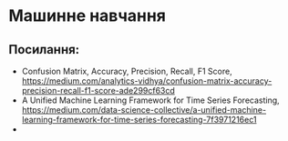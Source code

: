 


# Машинне навчання



## Посилання:

- Confusion Matrix, Accuracy, Precision, Recall, F1 Score, https://medium.com/analytics-vidhya/confusion-matrix-accuracy-precision-recall-f1-score-ade299cf63cd
- A Unified Machine Learning Framework for Time Series Forecasting, https://medium.com/data-science-collective/a-unified-machine-learning-framework-for-time-series-forecasting-7f3971216ec1
- 

